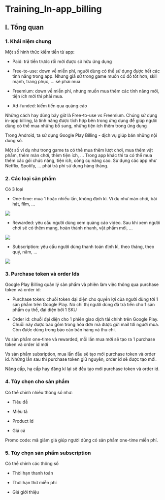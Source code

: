# Training_In-app_billing

## I. Tổng quan

### 1. Khái niệm chung

 Một số hình thức kiếm tiền từ app:

- Paid: trả tiền trước rồi mới được sở hữu ứng dụng

- Free-to-use: down về miễn phí, người dùng có thể sử dụng được hết các tính năng trong app. Nhưng giả sử  trong game muốn có đồ tốt hơn, skill mạnh, trang phục, ... sẽ phải mua 

- Freemium: down về miễn phí, nhưng muốn mua thêm các tính năng mới, tiện ích mới thì phải mua.

- Ad-funded: kiếm tiền qua quảng cáo

 Những cách hay dùng bây giờ là Free-to-use vs Freemium. Chúng sử dụng in-app billing, là tính năng được tích hợp bên trong ứng dụng để giúp người dùng có thể mua những bổ sung, những tiện ích thêm trong ứng dụng

 Trong Android, ta sử dụng Google Play Billing - dịch vụ giúp bán những nội dung số.

 Một số ví dụ như trong game ta có thể mua thêm lượt chơi, mua thêm vật phẩm, thêm màn chơi, thêm tiện ích, ... Trong app khác thì ta có thể mua thêm các gói chức năng, tiện ích, công cụ nâng cao. Sử dụng các app như Netflix, Spotify, ... phải trả phí sử dụng hàng tháng. 

### 2. Các loại sản phẩm

Có 3 loại

- One-time: mua 1 hoặc nhiều lần, không định kì. Ví dụ như màn chơi, bài hát, film, ...

<img src="https://i.redd.it/ax07ywpytnd21.jpg">

- Rewarded: yêu cầu người dùng xem quảng cáo video. Sau khi xem người chơi sẽ có thêm mạng, hoàn thành nhanh, vật phẩm mới, ...

<img src="https://newapplift-production.s3.amazonaws.com/comfy/cms/files/files/000/003/415/original/RewardedVideoAd.png">

- Subscription: yêu cầu người dùng thanh toán định kì, theo tháng, theo quý, năm, ...

<img src="https://sweetpricing.com/blog/wp-content/uploads/2016/09/in-app-subscriptions-3-787x394.png"/>

### 3. Purchase token và order Ids

Google Play Billing quản lý sản phẩm và phiên làm việc thông qua purchase token và order id:

- Purchase token: chuỗi token đại diện cho quyền lợi của người dùng tới 1 sản phẩm trên Google Play. Nó chỉ thị người dùng đã trả tiền cho 1 sản phẩm cụ thể, đại diện bởi 1 SKU 

- Order id: chuỗi đại diện cho 1 phiên giao dịch tài chính trên Google Play. Chuỗi này được bao gồm trong hóa đơn mà được gửi mail tới người mua. Còn được dùng trong báo cáo bán hàng và thu chi.

Vs sản phẩm one-time và rewarded, mỗi lần mua mới sẽ tạo ra 1 purchase token và order id mới

Vs sản phẩm subsription, mua lần đầu sẽ tạo mới purchase token và order id. Những lần sau thì purchase token giữ nguyên, order id sẽ được tạo mới. 

Nâng cấp, hạ cấp hay đăng kí lại sẽ đều tạo mới purchase token và order id.

### 4. Tùy chọn cho sản phẩm 

Có thể chỉnh nhiều thông số như:

- Tiêu đề

- Miêu tả 

- Product Id

- Giá cả 

Promo code: mã giảm giá giúp người dùng có sản phẩm one-time miễn phí. 

### 5. Tùy chọn sản phẩm subscription

Có thể chỉnh các thông số

- Thời hạn thanh toán

- Thời hạn thử miễn phí

- Giá giới thiệu 


